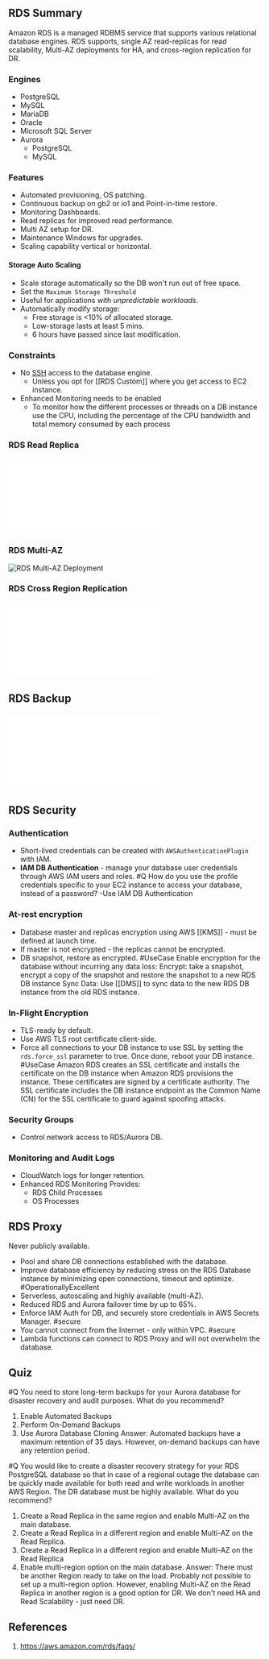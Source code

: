 ## RDS Summary
Amazon RDS is a managed RDBMS service that supports various relational database engines. RDS supports, single AZ read-replicas for read scalability, Multi-AZ deployments for HA, and cross-region replication for DR.


### Engines
- PostgreSQL
- MySQL
- MariaDB
- Oracle
- Microsoft SQL Server
- Aurora 
	- PostgreSQL
	- MySQL
### Features
- Automated provisioning, OS patching.
- Continuous backup on gb2 or io1 and Point-in-time restore.
- Monitoring Dashboards.
- Read replicas for improved read performance.
- Multi AZ setup for DR.
- Maintenance Windows for upgrades.
- Scaling capability vertical or horizontal.
#### Storage Auto Scaling
- Scale storage automatically so the DB won't run out of free space.
- Set the `Maximum Storage Threshold`
- Useful for applications with _unpredictable workloads_.
- Automatically modify storage:
	- Free storage is <10% of allocated storage.
	- Low-storage lasts at least 5 mins.
	- 6 hours have passed since last modification.
### Constraints
- No [SSH](SSH.md) access to the database engine.
	- Unless you opt for [[RDS Custom]] where you get access to EC2 instance.
- Enhanced Monitoring needs to be enabled
	- To monitor how the different processes or threads on a DB instance use the CPU, including the percentage of the CPU bandwidth and total memory consumed by each process

### RDS Read Replica
![RDS Read Replicas](RDS%20Read%20Replicas.md#Summary)

### RDS Multi-AZ
![RDS Multi-AZ Deployment](RDS%20Multi-AZ%20deployments#Summary)

### RDS Cross Region Replication
![RDS Cross Region Replication](RDS%20Cross%20Region%20Replication.md#Summary)

## RDS Backup
![RDS Backup](RDS%20Backup.md#RDS%20Backup%20Summary)

## RDS Security

### Authentication
- Short-lived credentials can be created with `AWSAuthenticationPlugin` with IAM.
- **IAM DB Authentication** - manage your database user credentials through AWS IAM users and roles.
#Q How do you use the profile credentials specific to your EC2 instance to access your database, instead of a password?
	-Use IAM DB Authentication
### At-rest encryption
  - Database master and replicas encryption using AWS [[KMS]] - must be defined at launch time.
  - If master is not encrypted - the replicas cannot be encrypted.
  - DB snapshot, restore as encrypted.
#UseCase Enable encryption for the database without incurring any data loss:
Encrypt: take a snapshot, encrypt a copy of the snapshot and restore the snapshot to a new RDS DB instance
Sync Data: Use [[DMS]] to sync data to the new RDS DB instance from the old RDS instance.
### In-Flight Encryption
- TLS-ready by default. 
- Use AWS TLS root certificate client-side.
- Force all connections to your DB instance to use SSL by setting the `rds.force_ssl` parameter to true. Once done, reboot your DB instance.
#UseCase Amazon RDS creates an SSL certificate and installs the certificate on the DB instance when Amazon RDS provisions the instance. These certificates are signed by a certificate authority. The SSL certificate includes the DB instance endpoint as the Common Name (CN) for the SSL certificate to guard against spoofing attacks.
### Security Groups
- Control network access to RDS/Aurora DB.
### Monitoring and Audit Logs
- CloudWatch logs for longer retention.
- Enhanced RDS Monitoring Provides:
	- RDS Child Processes
	- OS Processes

## RDS Proxy
Never publicly available.
- Pool and share DB connections established with the database.
- Improve database efficiency by reducing stress on the RDS Database instance by minimizing open connections, timeout and optimize. #OperationallyExcellent
- Serverless, autoscaling and highly available (multi-AZ).
- Reduced RDS and Aurora failover time by up to 65%.
- Enforce IAM Auth for DB, and securely store credentials in AWS Secrets Manager. #secure 
- You cannot connect from the Internet - only within VPC. #secure
- Lambda functions can connect to RDS Proxy and will not overwhelm the database.

## Quiz
#Q You need to store long-term backups for your Aurora database for disaster recovery and audit purposes. What do you recommend?
1. Enable Automated Backups
2. Perform On-Demand Backups
3. Use Aurora Database Cloning
	Answer: Automated backups have a maximum retention of 35 days. However, on-demand backups can have any retention period.
	
#Q You would like to create a disaster recovery strategy for your RDS PostgreSQL database so that in case of a regional outage the database can be quickly made available for both read and write workloads in another AWS Region. The DR database must be highly available. What do you recommend?
1. Create a Read Replica in the same region and enable Multi-AZ on the main database.
2. Create a Read Replica in a different region and enable Multi-AZ on the Read Replica.
3. Create a Read Replica in a different region and enable Multi-AZ on the Read Replica
4. Enable multi-region option on the main database.
Answer: There must be another Region ready to take on the load. Probably not possible to set up a multi-region option. However, enabling Multi-AZ on the Read Replica in another region is a good option for DR. We don't need HA and Read Scalability - just need DR.
## References
1. https://aws.amazon.com/rds/faqs/